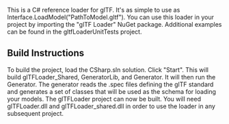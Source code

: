 This is a C# reference loader for glTF.  It's as simple to use as Interface.LoadModel("PathToModel.gltf").  You can use this loader in your project by importing the "glTF Loader" NuGet package.  Additional examples can be found in the gltfLoaderUnitTests project.

Build Instructions
-------------

To build the project, load the CSharp.sln solution.  Click "Start". This will build glTFLoader_Shared, GeneratorLib, and Generator. It will then run the Generator. The generator reads the .spec files defining the glTF standard and generates a set of classes that will be used as the schema for loading your models. The glTFLoader project can now be built.  You will need glTFLoader.dll and glTFLoader_shared.dll in order to use the loader in any subsequent project.
